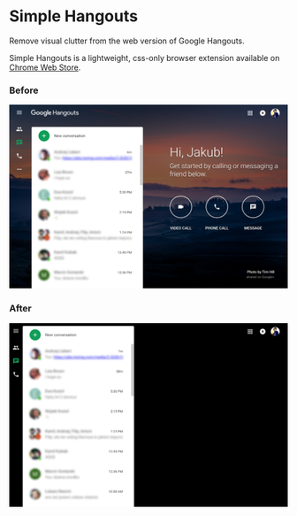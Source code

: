 # Simple Hangouts
Remove visual clutter from the web version of Google Hangouts.

Simple Hangouts is a lightweight, css-only browser extension available on [Chrome Web Store]( https://chrome.google.com/webstore/detail/gbflnibhlkdiofmmkoomonhccmlongeo/).

### Before
![Before](/screenshots/before.png?raw=true "Screenshot of the unaltered web Hangouts")

### After
![After](/screenshots/after.png?raw=true "Screenshot of the web Hangouts with 'Simple Hangouts' on")